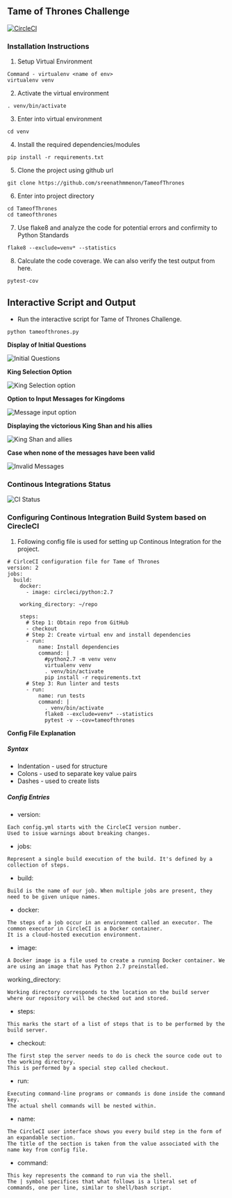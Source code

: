 ## Tame of Thrones Challenge

[![CircleCI](https://circleci.com/gh/sreenathmmenon/TameofThrones.svg?style=svg)](https://circleci.com/gh/sreenathmmenon/TameofThrones)

### Installation Instructions
1. Setup Virtual Environment

```
Command - virtualenv <name of env>
virtualenv venv
```
2. Activate the virtual environment

```
. venv/bin/activate
```
3. Enter into virtual environment
```
cd venv
```

4. Install the required dependencies/modules

```
pip install -r requirements.txt
```

5. Clone the project using github url

```
git clone https://github.com/sreenathmmenon/TameofThrones
```

6. Enter into project directory

```
cd TameofThrones
cd tameofthrones
```

7. Use flake8 and analyze the code for potential errors and confirmity to Python Standards

```
flake8 --exclude=venv* --statistics
```

8. Calculate the code coverage. We can also verify the test output from here.
```
pytest-cov
```

## Interactive Script and Output

* Run the interactive script for Tame of Thrones Challenge.

```
python tameofthrones.py
```

**Display of Initial Questions**


![Initial Questions](https://github.com/sreenathmmenon/TameofThrones/blob/master/images/universe_ruler_part1.png)

**King Selection Option**

![King Selection option](https://github.com/sreenathmmenon/TameofThrones/blob/master/images/universe_ruler_part2.png)

**Option to Input Messages for Kingdoms**

![Message input option](https://github.com/sreenathmmenon/TameofThrones/blob/master/images/universe_ruler_part3.png)

**Displaying the victorious King Shan and his allies**

![King Shan and allies](https://github.com/sreenathmmenon/TameofThrones/blob/master/images/universe_ruler_part4.png)

**Case when none of the messages have been valid**

![Invalid Messages](https://github.com/sreenathmmenon/TameofThrones/blob/master/images/universe_ruler_part5.png)


### Continous Integrations Status

![CI Status](https://github.com/sreenathmmenon/TameofThrones/master/images/continous_integration_circleci.png)


### Configuring Continous Integration Build System based on CirecleCI

1. Following config file is used for setting up Continous Integration for the project.

```
# CirlceCI configuration file for Tame of Thrones
version: 2
jobs:
  build:
    docker:
      - image: circleci/python:2.7

    working_directory: ~/repo

    steps:
      # Step 1: Obtain repo from GitHub
      - checkout
      # Step 2: Create virtual env and install dependencies
      - run:
          name: Install dependencies
          command: |
            #python2.7 -m venv venv
            virtualenv venv
            . venv/bin/activate
            pip install -r requirements.txt
      # Step 3: Run linter and tests
      - run:
          name: run tests
          command: |
            . venv/bin/activate
            flake8 --exclude=venv* --statistics
            pytest -v --cov=tameofthrones
```

**Config File Explanation**

##### Syntax
* Indentation - used for structure
* Colons - used to separate key value pairs
* Dashes - used to create lists

##### Config Entries
* version:

```
Each config.yml starts with the CircleCI version number. 
Used to issue warnings about breaking changes.
```

* jobs:

```
Represent a single build execution of the build. It's defined by a collection of steps. 
```

* build:

```
Build is the name of our job. When multiple jobs are present, they need to be given unique names.
```

* docker:

```
The steps of a job occur in an environment called an executor. The common executor in CircleCI is a Docker container.
It is a cloud-hosted execution environment.
```

* image:

```
A Docker image is a file used to create a running Docker container. We are using an image that has Python 2.7 preinstalled.
```

working_directory:

```
Working directory corresponds to the location on the build server where our repository will be checked out and stored.
```

* steps:

```
This marks the start of a list of steps that is to be performed by the build server.
```

* checkout:

```
The first step the server needs to do is check the source code out to the working directory. 
This is performed by a special step called checkout.
```

* run:
```
Executing command-line programs or commands is done inside the command key. 
The actual shell commands will be nested within.
```

* name:

```
The CircleCI user interface shows you every build step in the form of an expandable section.
The title of the section is taken from the value associated with the name key from config file.
```

* command:

```
This key represents the command to run via the shell. 
The | symbol specifices that what follows is a literal set of commands, one per line, similar to shell/bash script.
```

